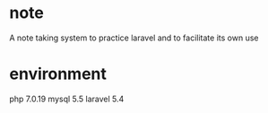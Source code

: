 # note
A note taking system to practice laravel and to facilitate its own use
# environment
php 7.0.19
mysql 5.5
laravel 5.4

